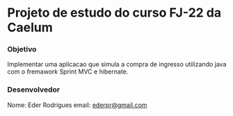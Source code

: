 # Projeto de estudo do curso FJ-22 da Caelum 

### Objetivo 
Implementar uma aplicacao que simula a compra de ingresso utilizando java com o fremawork Sprint MVC e hibernate. 

### Desenvolvedor 
Nome: Eder Rodrigues
email: ederpr@gmail.com

